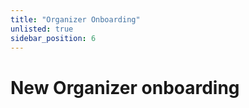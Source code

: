 ```yaml
---
title: "Organizer Onboarding"
unlisted: true
sidebar_position: 6
---
```


# New Organizer onboarding


